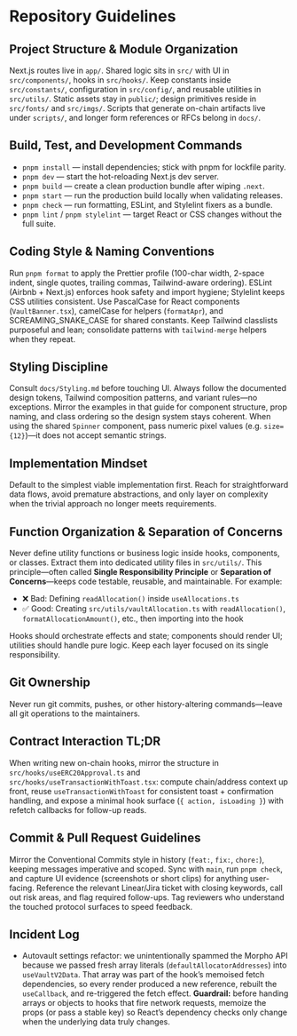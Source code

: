 # Repository Guidelines

## Project Structure & Module Organization
Next.js routes live in `app/`. Shared logic sits in `src/` with UI in `src/components/`, hooks in `src/hooks/`. Keep constants inside `src/constants/`, configuration in `src/config/`, and reusable utilities in `src/utils/`. Static assets stay in `public/`; design primitives reside in `src/fonts/` and `src/imgs/`. Scripts that generate on-chain artifacts live under `scripts/`, and longer form references or RFCs belong in `docs/`.

## Build, Test, and Development Commands
- `pnpm install` — install dependencies; stick with pnpm for lockfile parity.
- `pnpm dev` — start the hot-reloading Next.js dev server.
- `pnpm build` — create a clean production bundle after wiping `.next`.
- `pnpm start` — run the production build locally when validating releases.
- `pnpm check` — run formatting, ESLint, and Stylelint fixers as a bundle.
- `pnpm lint` / `pnpm stylelint` — target React or CSS changes without the full suite.

## Coding Style & Naming Conventions
Run `pnpm format` to apply the Prettier profile (100-char width, 2-space indent, single quotes, trailing commas, Tailwind-aware ordering). ESLint (Airbnb + Next.js) enforces hook safety and import hygiene; Stylelint keeps CSS utilities consistent. Use PascalCase for React components (`VaultBanner.tsx`), camelCase for helpers (`formatApr`), and SCREAMING_SNAKE_CASE for shared constants. Keep Tailwind classlists purposeful and lean; consolidate patterns with `tailwind-merge` helpers when they repeat.

## Styling Discipline
Consult `docs/Styling.md` before touching UI. Always follow the documented design tokens, Tailwind composition patterns, and variant rules—no exceptions. Mirror the examples in that guide for component structure, prop naming, and class ordering so the design system stays coherent. When using the shared `Spinner` component, pass numeric pixel values (e.g. `size={12}`)—it does not accept semantic strings.

## Implementation Mindset
Default to the simplest viable implementation first. Reach for straightforward data flows, avoid premature abstractions, and only layer on complexity when the trivial approach no longer meets requirements.

## Function Organization & Separation of Concerns
Never define utility functions or business logic inside hooks, components, or classes. Extract them into dedicated utility files in `src/utils/`. This principle—often called **Single Responsibility Principle** or **Separation of Concerns**—keeps code testable, reusable, and maintainable. For example:
- ❌ Bad: Defining `readAllocation()` inside `useAllocations.ts`
- ✅ Good: Creating `src/utils/vaultAllocation.ts` with `readAllocation()`, `formatAllocationAmount()`, etc., then importing into the hook

Hooks should orchestrate effects and state; components should render UI; utilities should handle pure logic. Keep each layer focused on its single responsibility.

## Git Ownership
Never run git commits, pushes, or other history-altering commands—leave all git operations to the maintainers.

## Contract Interaction TL;DR
When writing new on-chain hooks, mirror the structure in `src/hooks/useERC20Approval.ts` and `src/hooks/useTransactionWithToast.tsx`: compute chain/address context up front, reuse `useTransactionWithToast` for consistent toast + confirmation handling, and expose a minimal hook surface (`{ action, isLoading }`) with refetch callbacks for follow-up reads.

## Commit & Pull Request Guidelines
Mirror the Conventional Commits style in history (`feat:`, `fix:`, `chore:`), keeping messages imperative and scoped. Sync with `main`, run `pnpm check`, and capture UI evidence (screenshots or short clips) for anything user-facing. Reference the relevant Linear/Jira ticket with closing keywords, call out risk areas, and flag required follow-ups. Tag reviewers who understand the touched protocol surfaces to speed feedback.

## Incident Log
- Autovault settings refactor: we unintentionally spammed the Morpho API because we passed fresh array literals (`defaultAllocatorAddresses`) into `useVaultV2Data`. That array was part of the hook’s memoised fetch dependencies, so every render produced a new reference, rebuilt the `useCallback`, and re-triggered the fetch effect. **Guardrail:** before handing arrays or objects to hooks that fire network requests, memoize the props (or pass a stable key) so React’s dependency checks only change when the underlying data truly changes.
